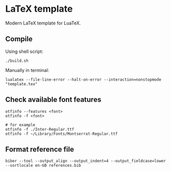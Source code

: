 # LaTeX template

Modern LaTeX template for LuaTeX.

## Compile

Using shell script:

```shell
./build.sh
```

Manually in terminal:

```shell
lualatex --file-line-error --halt-on-error --interaction=nonstopmode "template.tex"
```

## Check available font features

```shell
otfinfo --features <font>
otfinfo -f <font>

# for example
otfinfo -f ./Inter-Regular.ttf
otfinfo -f ~/Library/Fonts/Montserrat-Regular.ttf
```

## Format reference file

```shell
biber --tool --output_align --output_indent=4 --output_fieldcase=lower --sortlocale en-GB references.bib
```
